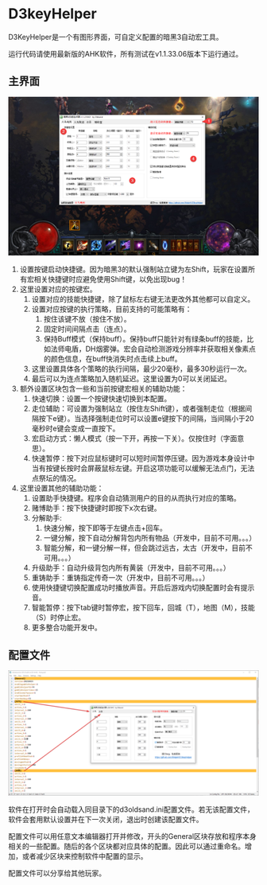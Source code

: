 # D3keyHelper
D3KeyHelper是一个有图形界面，可自定义配置的暗黑3自动宏工具。

运行代码请使用最新版的AHK软件，所有测试在v1.1.33.06版本下运行通过。

## 主界面
![plot](./mainwindow.png)

1. 设置按键启动快捷键。因为暗黑3的默认强制站立键为左Shift，玩家在设置所有宏相关快捷键时应避免使用Shift键，以免出现bug！
2. 这里设置对应的按键宏。
   1. 设置对应的技能快捷键，除了鼠标左右键无法更改外其他都可以自定义。
   2. 设置对应按键的执行策略，目前支持的可能策略有：
      1. 按住该键不放（按住不放）。
      2. 固定时间间隔点击（连点）。
      3. 保持Buff模式（保持buff）。保持buff只能针对有绿条buff的技能，比如法师电盾，DH烟雾弹。宏会自动检测游戏分辨率并获取相关像素点的颜色信息，在buff快消失时点击续上buff。
   3. 这里设置具体各个策略的执行间隔，最少20毫秒，最多30秒运行一次。
   4. 最后可以为连点策略加入随机延迟。这里设置为0可以关闭延迟。
3. 额外设置区块包含一些和当前按键宏相关的辅助功能：
   1. 快速切换：设置一个按键快速切换到本配置。
   2. 走位辅助：可设置为强制站立（按住左Shift键），或者强制走位（根据间隔按下e键）。当选择强制走位时可以设置e键按下的间隔，当间隔小于20毫秒时e键会变成一直按下。
   3. 宏启动方式：懒人模式（按一下开，再按一下关）。仅按住时（字面意思）。
   4. 快速暂停：按下对应鼠标键时可以短时间暂停压键。因为游戏本身设计中当有按键长按时会屏蔽鼠标左键。开启这项功能可以缓解无法点门，无法点祭坛的情况。
4. 这里设置其他的辅助功能：
   1. 设置助手快捷键。程序会自动猜测用户的目的从而执行对应的策略。
   2. 赌博助手：按下快捷键时即按下x次右键。
   3. 分解助手:
      1. 快速分解，按下即等于左键点击+回车。
      2. 一键分解，按下自动分解背包内所有物品（开发中，目前不可用。。。）
      3. 智能分解，和一键分解一样，但会跳过远古，太古（开发中，目前不可用。。。）
   4. 升级助手：自动升级背包内所有黄装（开发中，目前不可用。。。）
   5. 重铸助手：重铸指定传奇一次（开发中，目前不可用。。。）
   6. 使用快捷键切换配置成功时播放声音。开启后游戏内切换配置时会有提示音。
   7. 智能暂停：按下tab键时暂停宏，按下回车，回城（T），地图（M），技能（S）时停止宏。
   8. 更多整合功能开发中。

## 配置文件
![plot](./settings.png)

软件在打开时会自动载入同目录下的d3oldsand.ini配置文件。若无该配置文件，软件会套用默认设置并在下一次关闭，退出时创建该配置文件。

配置文件可以用任意文本编辑器打开并修改，开头的General区块存放和程序本身相关的一些配置。随后的各个区块都对应具体的配置。因此可以通过重命名。增加，或者减少区块来控制软件中配置的显示。

配置文件可以分享给其他玩家。
